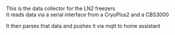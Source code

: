 This is the data collector for the LN2 freezers  
It reads data via a serial interface from a CryoPlus2 and a CBS3000  

It then parses that data and pushes it via mqtt to home assistant